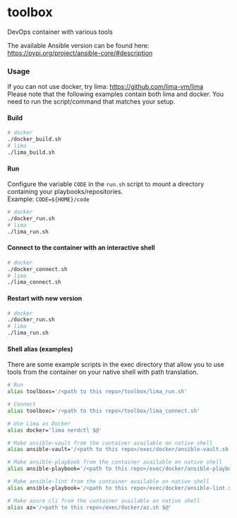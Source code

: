 # toolbox
DevOps container with various tools 

The available Ansible version can be found here: https://pypi.org/project/ansible-core/#description

### Usage

If you can not use docker, try lima: https://github.com/lima-vm/lima  
Please note that the following examples contain both lima and docker. You need to run the script/command that matches your setup.  

#### Build
```bash
# docker
./docker_build.sh
# lima
./lima_build.sh
```

#### Run
Configure the variable `CODE` in the `run.sh` script to mount a directory containing your playbooks/repositories.    
Example: `CODE=${HOME}/code`  
```bash
# docker
./docker_run.sh
# lima
./lima_run.sh
```

#### Connect to the container with an interactive shell
```bash
# docker
./docker_connect.sh
# lima
./lima_connect.sh
```

#### Restart with new version
```bash
# docker
./docker_run.sh
# lima
./lima_run.sh
```

#### Shell alias (examples)
There are some example scripts in the exec directory that allow you to use tools from the container on your native shell with path translation.  

```bash
# Run
alias toolboxs='/<path to this repo>/toolbox/lima_run.sh'

# Connect
alias toolboxc='/<path to this repo>/toolbox/lima_connect.sh'

# Use Lima as Docker
alias docker='lima nerdctl $@'

# Make ansible-vault from the container available on native shell
alias ansible-vault='/<path to this repo>/exec/docker/ansible-vault.sh $@'

# Make ansible-playbook from the container available on native shell
alias ansible-playbook='/<path to this repo>/exec/docker/ansible-playbook.sh $@'

# Make ansible-lint from the container available on native shell
alias ansible-playbook='/<path to this repo>/exec/docker/ansible-lint.sh $@'

# Make azure cli from the container available on native shell
alias az='/<path to this repo>/exec/docker/az.sh $@'
```
